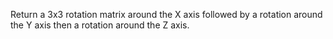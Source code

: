 Return a 3x3 rotation matrix around the X axis followed by a rotation around the Y axis then a rotation around the Z axis.